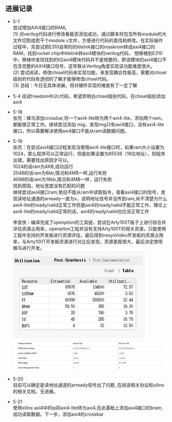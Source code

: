 ## 进展记录  
- 5-1  
  尝试增加AXI4接口的RAM。  
  (1) 对verilog代码进行修改看能否添加成功，通过脚本将包含所有module的大文件切割成若干个module.v文件，方便进行代码的查找和修改。在实际操作过程中，先尝试把E310自带的的tilelink接口的maskrom转成axi4接口的RAM，找到rocket chip中tilelink转axi4模块的verilog代码， 想移植到E310中，移植中发现找到的tl2axi4模块代码并不是规整的，即该模块的axi4接口不包含完整的AXI4接口信号，这导致从Verilog角度实现该功能难度很大。  
  (2) 尝试阅读，修改chisel代码来实现功能，来发现耦合性极高，需要对chisel级别的代码有透彻的了解才能够修改chisel代码。  
  (3) 总结：今日无具体进展，但对硬件实现的难度有了一定了解
  
- 5-4
  阅读freedom中i2c代码，希望弄明白chisel级别代码，在chisel级别添加axi4

- 5-18  
  张亮：蜂鸟添加crossbar,将一个axi4-lite转为两个axi4-lite，添加两个ram，都能够正常工作。继续尝试添加  mig，发现mig只有axi4接口，没有axi4-lite接口，所以需要解决使用axi4接口不能从ram读数据问题。 
  
- 5-19  
  张亮：在尝试axi4接口过程发现当使用axi4-lite接口时，如果ram大小设置为1024，那么程序可以正常运行，但是如果设置为65536（16位地址），则程序出错，需要找出原因才可以。  
  1024的话ram为4KB,成功运行  
  2048的话ram为8kb,情况和4MB一样,运行失败  
  4096的话ram为16kb,情况和4MB一样，运行失败  
  找到原因，地址宽度没有匹配的问题  
  继续尝试axi4接口ram,依旧不能从ram中读取指令，查看axi4接口的信号，发现读地址通道的arready一直为x，说明地址信号并没传到ram,尚不清楚为什么axi4-lite的ready/valid正常工作但是axi4的ready/valid不能正常工作，理论上axi4-lite的ready/valid正常的话，axi4的ready/valid也应该正常工作  
  
  李宣佚：编译完成了openpiton的工具链，尝试在Arty100T板子上进行综合并评估资源占用率，openpiton工程并没有支持Arty100T的相关资源，只能使用工程中支持的开发板进行资源评估，最后得到nexysVideo开发板的资源占用率，与Arty100T开发板资源进行对比后发现，资源差距很大，最后决定使用蜂鸟进行开发。
  ![openpiton在nexysVideo上资源占用情况](figures/资源占用评估.png)
  ![openpiton在nexysVideo上资源占用情况](figures/Arty开发板资源.png)
  
- 5-20  
  目前可以确定是读地址通道的arready信号出了问题 ,在阅读相关协议和xilinx的相关文档，无进展。
- 5-21  
  使用xilinx axi4中的ip将axi4-lite转为axi4,在此基础上添加axi4接口的bram,成功读取数据。下一步，添加axi4的crossbar